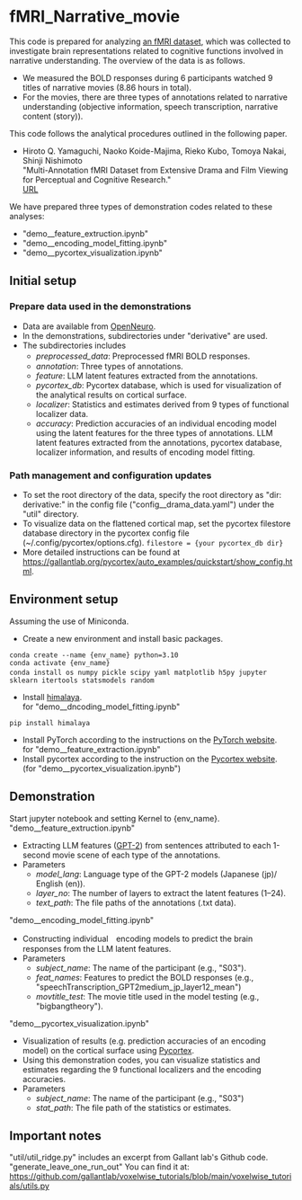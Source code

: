 # fMRI_Narrative_movie
This code is prepared for analyzing [an fMRI dataset](https://openneuro.org/datasets/ds005531), which was collected to investigate brain representations related to cognitive functions involved in narrative understanding. The overview of the data is as follows.<br>
- We measured the BOLD responses during 6 participants watched 9 titles of narrative movies (8.86 hours in total).
- For the movies, there are three types of annotations related to narrative understanding (objective information, speech transcription, narrative content (story)).

This code follows the analytical procedures outlined in the following paper.
- Hiroto Q. Yamaguchi, Naoko Koide-Majima, Rieko Kubo, Tomoya Nakai, Shinji Nishimoto<br>
  "Multi-Annotation fMRI Dataset from Extensive Drama and Film Viewing for Perceptual and Cognitive Research."<br>
  [URL](xxx)

We have prepared three types of demonstration codes related to these analyses:<br>
- "demo__feature_extruction.ipynb"
- "demo__encoding_model_fitting.ipynb"
- "demo__pycortex_visualization.ipynb"

## Initial setup
### Prepare data used in the demonstrations
- Data are available from [OpenNeuro](https://openneuro.org/datasets/ds005531).
- In the demonstrations, subdirectories under "derivative" are used.
- The subdirectories includes
  - *preprocessed_data*: Preprocessed fMRI BOLD responses.　
  - *annotation*: Three types of annotations.
  - *feature*: LLM latent features extracted from the annotations.
  - *pycortex_db*: Pycortex database, which is used for visualization of the analytical results on cortical surface.
  - *localizer*: Statistics and estimates derived from 9 types of functional localizer data.
  - *accuracy*: Prediction accuracies of an individual encoding model using the latent features for the three types of annotations.
  LLM latent features extracted from the annotations, pycortex database, localizer information, and results of encoding model fitting.
### Path management and configuration updates
- To set the root directory of the data, specify the root directory as "dir: derivative:" in the config file ("config__drama_data.yaml") under the "util" directory.
- To visualize data on the flattened cortical map, set the pycortex filestore database directory in the pycortex config file (~/.config/pycortex/options.cfg).
``filestore = {your pycortex_db dir}``
- More detailed instructions can be found at https://gallantlab.org/pycortex/auto_examples/quickstart/show_config.html.

## Environment setup
Assuming the use of Miniconda.
- Create a new environment and install basic packages.<br>
```
conda create --name {env_name} python=3.10
conda activate {env_name}
conda install os numpy pickle scipy yaml matplotlib h5py jupyter　sklearn itertools statsmodels random
```
- Install [himalaya](https://github.com/gallantlab/himalaya).<br>
for "demo__dncoding_model_fitting.ipynb"
```
pip install himalaya
```
- Install PyTorch according to the instructions on the [PyTorch website](https://pytorch.org/).<br>
for "demo__feature_extraction.ipynb"
- Install pycortex according to the instruction on the [Pycortex website](https://gallantlab.org/pycortex/install.html).<br> (for "demo__pycortex_visualization.ipynb")<br>

## Demonstration
Start jupyter notebook and setting Kernel to {env_name}.<br>
"demo__feature_extruction.ipynb"
- Extracting LLM features ([GPT-2](https://d4mucfpksywv.cloudfront.net/better-language-models/language_models_are_unsupervised_multitask_learners.pdf)) from sentences attributed to each 1-second movie scene of each type of the annotations.
- Parameters
  - *model_lang*: Language type of the GPT-2 models (Japanese (jp)/ English (en)).
  - *layer_no*: The number of layers to extract the latent features (1–24).
  - *text_path*: The file paths of the annotations (.txt data).

"demo__encoding_model_fitting.ipynb"
- Constructing individual　encoding models to predict the brain responses from the LLM latent features.
- Parameters
  - *subject_name*: The name of the participant (e.g., "S03").
  - *feat_names*: Features to predict the BOLD responses (e.g., "speechTranscription_GPT2medium_jp_layer12_mean")
  - *movtitle_test*: The movie title used in the model testing (e.g., "bigbangtheory").

"demo__pycortex_visualization.ipynb"
- Visualization of results (e.g. prediction accuracies of an encoding model) on the cortical surface using [Pycortex](https://gallantlab.org/pycortex/index.html).
- Using this demonstration codes, you can visualize statistics and estimates regarding the 9 functional localizers and the encoding accuracies.
- Parameters
  - *subject_name*: The name of the participant (e.g., "S03")
  - *stat_path*: The file path of the statistics or estimates.

## Important notes
"util/util_ridge.py" includes an excerpt from Gallant lab's Github code.<br>
"generate_leave_one_run_out" You can find it at: <br>https://github.com/gallantlab/voxelwise_tutorials/blob/main/voxelwise_tutorials/utils.py

